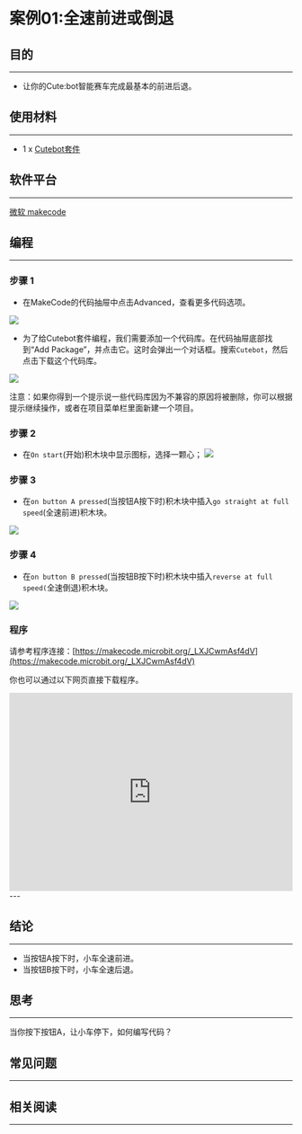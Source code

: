 # 案例01:全速前进或倒退

## 目的
---
- 让你的Cute:bot智能赛车完成最基本的前进后退。

## 使用材料
---
- 1 x [Cutebot套件](https://www.elecfreaks.com/store/cute-bot.html)

## 软件平台
---
[微软 makecode](https://makecode.microbit.org/#)

## 编程
---
### 步骤 1
- 在MakeCode的代码抽屉中点击Advanced，查看更多代码选项。

![](https://raw.githubusercontent.com/elecfreaks/learn-cn/master/microbitKit/smart_cutebot/images/cutebot-pk-1.png)

- 为了给Cutebot套件编程，我们需要添加一个代码库。在代码抽屉底部找到“Add Package”，并点击它。这时会弹出一个对话框。搜索`Cutebot`，然后点击下载这个代码库。

![](https://raw.githubusercontent.com/elecfreaks/learn-cn/master/microbitKit/smart_cutebot/images/cutebot-pk-11.png)

注意：如果你得到一个提示说一些代码库因为不兼容的原因将被删除，你可以根据提示继续操作，或者在项目菜单栏里面新建一个项目。

### 步骤 2

- 在`On start`(开始)积木块中显示图标，选择一颗心；
![](https://raw.githubusercontent.com/elecfreaks/learn-cn/master/microbitKit/smart_cutebot/images/case_01_02.png)

### 步骤 3

- 在`on button A pressed`(当按钮A按下时)积木块中插入`go straight at full speed`(全速前进)积木块。

![](https://raw.githubusercontent.com/elecfreaks/learn-cn/master/microbitKit/smart_cutebot/images/case_01_01.png)


### 步骤 4

- 在`on button B pressed`(当按钮B按下时)积木块中插入`reverse at full speed(`全速倒退)积木块。

![](https://raw.githubusercontent.com/elecfreaks/learn-cn/master/microbitKit/smart_cutebot/images/case_01_03.png)

### 程序

请参考程序连接：[https://makecode.microbit.org/_LXJCwmAsf4dV](https://makecode.microbit.org/_LXJCwmAsf4dV)

你也可以通过以下网页直接下载程序。

<div style="position:relative;height:0;padding-bottom:70%;overflow:hidden;">
<iframe style="position:absolute;top:0;left:0;width:100%;height:100%;" src="https://makecode.microbit.org/#pub:https://makecode.microbit.org/_LXJCwmAsf4dV" frameborder="0" sandbox="allow-popups allow-forms allow-scripts allow-same-origin">
</iframe>
</div>  
---

## 结论
---
- 当按钮A按下时，小车全速前进。
- 当按钮B按下时，小车全速后退。

## 思考
---
当你按下按钮A，让小车停下，如何编写代码？

## 常见问题
---
## 相关阅读  
---